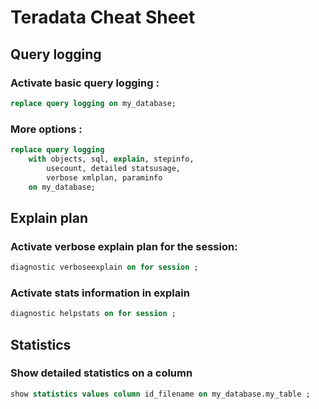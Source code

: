 # Teradata Cheat Sheet

## Query logging

### Activate basic query logging  :

```sql
replace query logging on my_database;
```

### More options : 

```sql
replace query logging 
    with objects, sql, explain, stepinfo, 
        usecount, detailed statsusage, 
        verbose xmlplan, paraminfo
	on my_database;
```

## Explain plan

### Activate verbose explain plan for the session:

```sql
diagnostic verboseexplain on for session ;
```

### Activate stats information in explain 

```sql
diagnostic helpstats on for session ;
```

## Statistics

### Show detailed statistics on a column

```sql
show statistics values column id_filename on my_database.my_table ;
```


